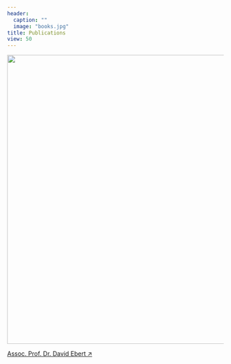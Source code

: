 ```yaml
---
header:
  caption: ""
  image: "books.jpg"
title: Publications
view: 50
---
```


<img src="/en/publication/_index_files/figure-html/unnamed-chunk-1-1.png" width="672" style="display: block; margin: auto auto auto 0;" />

[Assoc. Prof. Dr. David Ebert ↗](en/author/assoc.-prof.-dr.-david-daniel-ebert/)



